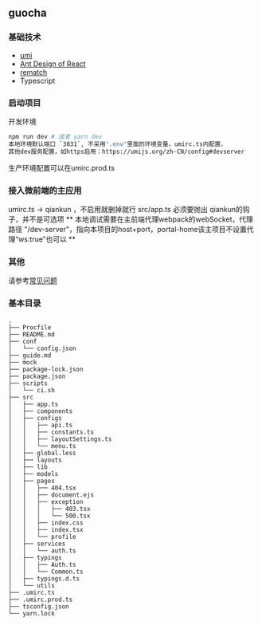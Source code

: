 ## guocha


### 基础技术

- [umi](https://umijs.org/)
- [Ant Design of React](https://ant.design/docs/react/introduce-cn)
- [rematch](https://github.com/rematch/rematch) 
- Typescript

### 启动项目
开发环境
```bash
npm run dev # 或者 yarn dev
本地环境默认端口 `3031`, 不采用".env"里面的环境变量，umirc.ts内配置，
其他dev服务配置，如https启用：https://umijs.org/zh-CN/config#devserver
```

生产环境配置可以在umirc.prod.ts


### 接入微前端的主应用
umirc.ts -> qiankun ，不启用就删掉就行
src/app.ts 必须要抛出 qiankun的钩子，并不是可选项
** 本地调试需要在主前端代理webpack的webSocket，代理路径 "/dev-server"，指向本项目的host+port，portal-home该主项目不设置代理“ws:true”也可以 **

### 其他
请参考[常见问题](./guide.md)


### 基本目录

```
.
├── Procfile
├── README.md
├── conf
│   └── config.json
├── guide.md
├── mock
├── package-lock.json
├── package.json
├── scripts
│   └── ci.sh
├── src
│   ├── app.ts
│   ├── components
│   ├── configs
│   │   ├── api.ts
│   │   ├── constants.ts
│   │   ├── layoutSettings.ts
│   │   └── menu.ts
│   ├── global.less
│   ├── layouts
│   ├── lib
│   ├── models
│   ├── pages
│   │   ├── 404.tsx
│   │   ├── document.ejs
│   │   ├── exception
│   │   │   ├── 403.tsx
│   │   │   └── 500.tsx
│   │   ├── index.css
│   │   ├── index.tsx
│   │   └── profile
│   ├── services
│   │   └── auth.ts
│   ├── typings
│   │   ├── Auth.ts
│   │   └── Common.ts
│   ├── typings.d.ts
│   └── utils
├── .umirc.ts
├── .umirc.prod.ts
├── tsconfig.json
└── yarn.lock
```
